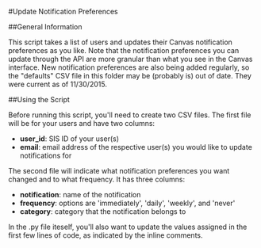 #Update Notification Preferences


##General Information

This script takes a list of users and updates their Canvas notification preferences as you like. Note that the notification preferences you can update through the API are more granular than what you see in the Canvas interface. New notification preferences are also being added regularly, so the "defaults" CSV file in this folder may be (probably is) out of date. They were current as of 11/30/2015.

##Using the Script

Before running this script, you'll need to create two CSV files. The first file will be for your users and have two columns:

* **user_id**: SIS ID of your user(s) 
* **email**: email address of the respective user(s) you would like to update notifications for

The second file will indicate what notification preferences you want changed and to what frequency. It has three columns:

* **notification**: name of the notification
* **frequency**: options are 'immediately', 'daily', 'weekly', and 'never'
* **category**: category that the notification belongs to

In the .py file iteself, you'll also want to update the values assigned in the first few lines of code, as indicated by the inline comments.